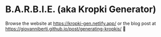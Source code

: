 # B.A.R.B.I.E. (aka Kropki Generator)

Browse the website at https://kropki-gen.netlify.app/ or the blog post at https://giovanniberti.github.io/post/generating-kropkis/ 🙂

